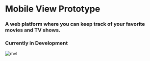 # Mobile View Prototype

### A web platform where you can keep track of your favorite movies and TV shows.

### Currently in Development

![mvl](https://user-images.githubusercontent.com/73452073/162976971-51736a39-7133-4394-ba16-33dc6f7a728a.png)
